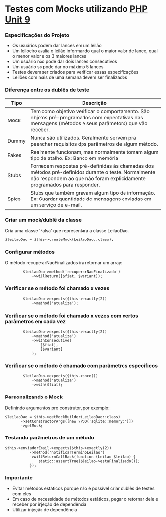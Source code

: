 # Testes com Mocks utilizando [PHP Unit 9](https://phpunit.de)

### Especificações do Projeto
- Os usuários podem dar lances em um leilão
- Um leiloeiro avalia o leilão informando qual o maior valor de lance, qual o menor valor e os 3 maiores lances
- Um usuário não pode dar dois lances consecutivos
- Um usuário só pode dar no máximo 5 lances
- Testes devem ser criados para verificar essas especificações
- Leilões com mais de uma semana devem ser finalizados 

### Diferença entre os dublês de teste

|Tipo|Descrição|
|---|---|
|Mock|Tem como objetivo verificar o comportamento. São objetos pré-programados com expectativas das mensagens (métodos e seus parâmetors) que vão receber.|
|Dummy|Nunca são utilizados. Geralmente servem pra peencher requisitos dps parâmetros de algum método.|
|Fakes|Realmente funcionam, mas normalmente tomam algum tipo de atalho. Ex: Banco em memória|
|Stubs|Fornecem respostas pré-definidas ás chamadas dos métodos pré-definidos durante o teste. Normalmente não respondem ao que não foram explicidamente programados para responder.|
|Spies|Stubs que também gravam algum tipo de informação. Ex: Guardar quantidade de mensagens enviadas em um serviço de e-mail. |

### Criar um mock/dublê da classe

Cria uma classe 'Falsa' que representará a classe LeilaoDao. 
```
$leilaoDao = $this->createMock(LeilaoDao::class);
```

### Configurar métodos
O método recuperarNaoFinalizados irá retornar um array:
```
        $leilaoDao->method('recuperarNaoFinalizado')
            ->willReturn([$fiat, $variant]);
```

### Verificar se o método foi chamado x vezes
```
        $leilaoDao->expects($this->exactly(2))
            ->method('atualiza');
```

### Verificar se o método foi chamado x vezes com certos parâmetros em cada vez
```
        $leilaoDao->expects($this->exactly(2))
            ->method('atualiza')
            ->withConsecutive(
                [$fiat],
                [$variant]
            );
```

### Verificar se o método é chamado com parâmetros especificos
```
        $leilaoDao->expects($this->once())
            ->method('atualiza')
            ->with($fiat);
 ```
 
 ### Personalizando o Mock
 
 Definindo argumentos pro construtor, por exemplo: 
 ```
 $leilaoDao = $this->getMockBuilder(LeilaoDao::class)
        ->setConstructorArgs([new \PDO('sqlite::memory:')])
        ->getMock;
 ```
 
 ### Testando parâmetros de um método
 ```
 $this->enviadorEmail->expects($this->exactly(2))
            ->method('notificarTerminoLeilao')
            ->willReturnCallBack(function (Leilao $leilao) {
                static::assertTrue($leilao->estaFinalizado());
            });
 ```
 
 ### Importante
 - Evitar métodos estáticos porque não é possível criar dublês de testes com eles
 - Em caso de necessidade de métodos estáticos, pegar o retornar dele e receber por injeção de dependência
 - Utilizar injeção de dependência
 
 
 
